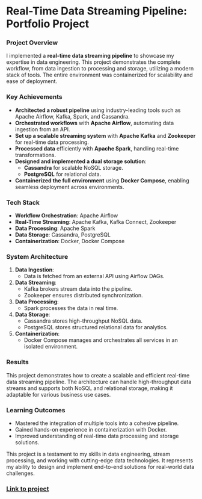 # Real-Time Data Streaming Pipeline: Portfolio Project

### Project Overview

I implemented a **real-time data streaming pipeline** to showcase my expertise in data engineering. This project demonstrates the complete workflow, from data ingestion to processing and storage, utilizing a modern stack of tools. The entire environment was containerized for scalability and ease of deployment.

### Key Achievements

- **Architected a robust pipeline** using industry-leading tools such as Apache Airflow, Kafka, Spark, and Cassandra.  
- **Orchestrated workflows** with **Apache Airflow**, automating data ingestion from an API.  
- **Set up a scalable streaming system** with **Apache Kafka** and **Zookeeper** for real-time data processing.  
- **Processed data** efficiently with **Apache Spark**, handling real-time transformations.  
- **Designed and implemented a dual storage solution**:  
  - **Cassandra** for scalable NoSQL storage.  
  - **PostgreSQL** for relational data.  
- **Containerized the full environment** using **Docker Compose**, enabling seamless deployment across environments.  

### Tech Stack

- **Workflow Orchestration**: Apache Airflow  
- **Real-Time Streaming**: Apache Kafka, Kafka Connect, Zookeeper  
- **Data Processing**: Apache Spark  
- **Data Storage**: Cassandra, PostgreSQL  
- **Containerization**: Docker, Docker Compose  


### System Architecture

1. **Data Ingestion**:  
   - Data is fetched from an external API using Airflow DAGs.  
2. **Data Streaming**:  
   - Kafka brokers stream data into the pipeline.  
   - Zookeeper ensures distributed synchronization.  
3. **Data Processing**:  
   - Spark processes the data in real time.  
4. **Data Storage**:  
   - Cassandra stores high-throughput NoSQL data.  
   - PostgreSQL stores structured relational data for analytics.  
5. **Containerization**:  
   - Docker Compose manages and orchestrates all services in an isolated environment.

### Results

This project demonstrates how to create a scalable and efficient real-time data streaming pipeline. The architecture can handle high-throughput data streams and supports both NoSQL and relational storage, making it adaptable for various business use cases.

### Learning Outcomes

- Mastered the integration of multiple tools into a cohesive pipeline.  
- Gained hands-on experience in containerization with Docker.  
- Improved understanding of real-time data processing and storage solutions.  

This project is a testament to my skills in data engineering, stream processing, and working with cutting-edge data technologies. It represents my ability to design and implement end-to-end solutions for real-world data challenges.

### [Link to project](https://github.com/ZinebAissaoui/RealtimeDataStreaming)